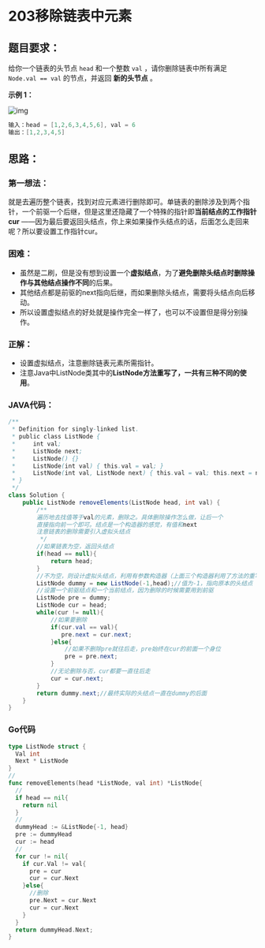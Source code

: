 # 203移除链表中元素

## 题目要求：

给你一个链表的头节点 `head` 和一个整数 `val` ，请你删除链表中所有满足 `Node.val == val` 的节点，并返回 **新的头节点** 。

**示例 1：**

![img](https://assets.leetcode.com/uploads/2021/03/06/removelinked-list.jpg)

```java
输入：head = [1,2,6,3,4,5,6], val = 6
输出：[1,2,3,4,5]
```

## 思路：

### 第一想法：

就是去遍历整个链表，找到对应元素进行删除即可。单链表的删除涉及到两个指针，一个前驱一个后继，但是这里还隐藏了一个特殊的指针即**当前结点的工作指针 cur** ——因为最后要返回头结点，你上来如果操作头结点的话，后面怎么走回来呢？所以要设置工作指针cur。

### 困难：

- 虽然是二刷，但是没有想到设置一个**虚拟结点**，为了**避免删除头结点时删除操作与其他结点操作不同**的后果。
- 其他结点都是前驱的next指向后继，而如果删除头结点，需要将头结点向后移动。
- 所以设置虚拟结点的好处就是操作完全一样了，也可以不设置但是得分别操作。

### 正解：

- 设置虚拟结点，注意删除链表元素所需指针。
- 注意Java中ListNode类其中的**ListNode方法重写了，一共有三种不同的使用**。

### JAVA代码：

```java
/**
 * Definition for singly-linked list.
 * public class ListNode {
 *     int val;
 *     ListNode next;
 *     ListNode() {}
 *     ListNode(int val) { this.val = val; }
 *     ListNode(int val, ListNode next) { this.val = val; this.next = next; }
 * }
 */
class Solution {
    public ListNode removeElements(ListNode head, int val) {
        /**
        遍历地去找值等于val的元素，删除之。具体删除操作怎么做，让后一个
        直接指向前一个即可。结点是一个构造器的感觉，有值和next
        注意链表的删除需要引入虚拟头结点
         */
        //如果链表为空，返回头结点
        if(head == null){
            return head;
        }
        //不为空，则设计虚拟头结点，利用有参数构造器（上面三个构造器利用了方法的重写）
        ListNode dummy = new ListNode(-1,head);//值为-1，指向原本的头结点
        //设置一个前驱结点和一个当前结点，因为删除的时候需要用到前驱
        ListNode pre = dummy;
        ListNode cur = head;
        while(cur != null){
            //如果要删除
            if(cur.val == val){
               pre.next = cur.next;
            }else{
                //如果不删除pre就往后走，pre始终在cur的前面一个身位
                pre = pre.next;
            }
            //无论删除与否，cur都要一直往后走
            cur = cur.next;
        }
        return dummy.next;//最终实际的头结点一直在dummy的后面
    }
}
```

### Go代码

```go
type ListNode struct {
  Val int
  Next * ListNode
}
//
func removeElements(head *ListNode, val int) *ListNode{
  //
  if head == nil{
    return nil
  }
  //
  dummyHead := &ListNode{-1, head}
  pre := dummyHead
  cur := head
  //
  for cur != nil{
    if cur.Val != val{
      pre = cur
      cur = cur.Next
    }else{
      //删除
      pre.Next = cur.Next
      cur = cur.Next
    }
  }
  return dummyHead.Next;
}
```


